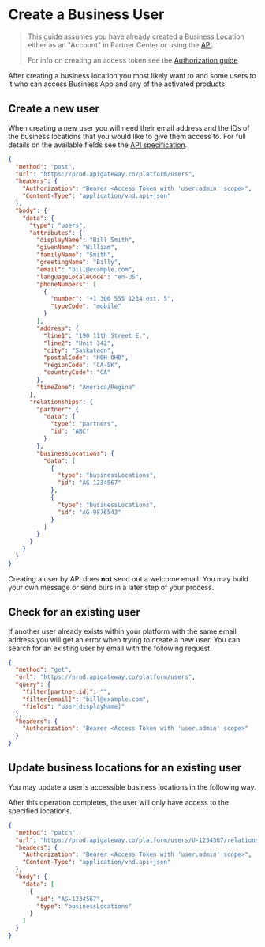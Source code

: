 # Create a Business User

> This guide assumes you have already created a Business Location either as an "Account" in Partner Center or using the [API](Accounts.md).
>
> For info on creating an access token see the [Authorization guide](../Authorization/Authorization.md)

After creating a business location you most likely want to add some users to it who can access Business App and any of the activated products.


## Create a new user
When creating a new user you will need their email address and the IDs of the business locations that you would like to give them access to. For full details on the available fields see the [API specification](../../openapi/platform/platform.yaml/components/schemas/users).


```json http
{
  "method": "post",
  "url": "https://prod.apigateway.co/platform/users",
  "headers": {
    "Authorization": "Bearer <Access Token with 'user.admin' scope>",
    "Content-Type": "application/vnd.api+json"
  },
  "body": {
    "data": {
      "type": "users",
      "attributes": {
        "displayName": "Bill Smith",
        "givenName": "William",
        "familyName": "Smith",
        "greetingName": "Billy",
        "email": "bill@example.com",
        "languageLocaleCode": "en-US",
        "phoneNumbers": [
          {
            "number": "+1 306 555 1234 ext. 5",
            "typeCode": "mobile"
          }
        ],
        "address": {
          "line1": "190 11th Street E.",
          "line2": "Unit 342",
          "city": "Saskatoon",
          "postalCode": "H0H 0H0",
          "regionCode": "CA-SK",
          "countryCode": "CA"
        },
        "timeZone": "America/Regina"
      },
      "relationships": {
        "partner": {
          "data": {
            "type": "partners",
            "id": "ABC"
          }
        },
        "businessLocations": {
          "data": [
            {
              "type": "businessLocations",
              "id": "AG-1234567"
            },
            {
              "type": "businessLocations",
              "id": "AG-9876543"
            }
          ]
        }
      }
    }
  }
}
```


Creating a user by API does **not** send out a welcome email. You may build your own message or send ours in a later step of your process.


## Check for an existing user
If another user already exists within your platform with the same email address you will get an error when trying to create a new user. You can search for an existing user by email with the following request.

```json http
{
  "method": "get",
  "url": "https://prod.apigateway.co/platform/users",
  "query": {
    "filter[partner.id]": "",
    "filter[email]": "bill@example.com",
    "fields": "user[displayName]"
  },
  "headers": {
    "Authorization": "Bearer <Access Token with 'user.admin' scope>"
  }
}
```


## Update business locations for an existing user
You may update a user's accessible business locations in the following way.

After this operation completes, the user will only have access to the specified locations.

```json http
{
  "method": "patch",
  "url": "https://prod.apigateway.co/platform/users/U-1234567/relationships/businessLocations",
  "headers": {
    "Authorization": "Bearer <Access Token with 'user.admin' scope>",
    "Content-Type": "application/vnd.api+json"
  },
  "body": {
    "data": [
      {
        "id": "AG-1234567",
        "type": "businessLocations"
      }
    ]
  }
}
```
